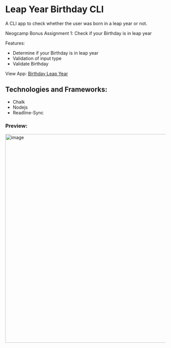 # Leap Year Birthday CLI

A CLI app to check whether the user was born in a leap year or not.

 Neogcamp Bonus Assignment 1: Check if your Birthday is in leap year

Features:
- Determine if your Birthday is in leap year
- Validation of input type
- Validate Birthday

View App: [Birthday Leap Year](https://replit.com/@KHR/LeapYearCLI#index.js)

## Technologies and Frameworks:
- Chalk
- Nodejs
- Readline-Sync

<h3>Preview: </h3>

<img width="657" alt="image" src="https://user-images.githubusercontent.com/49878564/144838013-7891704c-1ccf-4102-962b-05819af18912.png">

